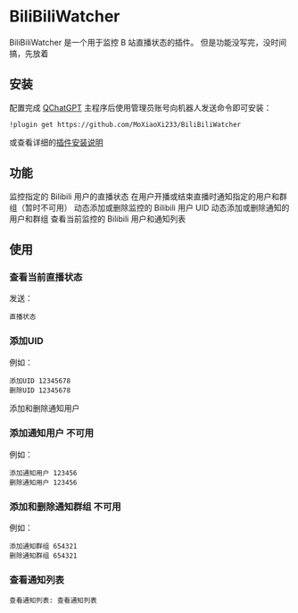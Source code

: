 # BiliBiliWatcher

BiliBiliWatcher 是一个用于监控 B 站直播状态的插件。
但是功能没写完，没时间搞，先放着

## 安装

配置完成 [QChatGPT](https://github.com/RockChinQ/QChatGPT) 主程序后使用管理员账号向机器人发送命令即可安装：

```
!plugin get https://github.com/MoXiaoXi233/BiliBiliWatcher
```
或查看详细的[插件安装说明](https://github.com/RockChinQ/QChatGPT/wiki/5-%E6%8F%92%E4%BB%B6%E4%BD%BF%E7%94%A8)

## 功能
监控指定的 Bilibili 用户的直播状态
在用户开播或结束直播时通知指定的用户和群组（暂时不可用）
动态添加或删除监控的 Bilibili 用户 UID
动态添加或删除通知的用户和群组
查看当前监控的 Bilibili 用户和通知列表

## 使用
### 查看当前直播状态
发送：
```
直播状态
```
### 添加UID <UID>
例如：
```
添加UID 12345678
删除UID 12345678
```
添加和删除通知用户
### 添加通知用户 不可用
例如：
```
添加通知用户 123456
删除通知用户 123456
```
### 添加和删除通知群组 不可用
例如：
```
添加通知群组 654321
删除通知群组 654321
```
### 查看通知列表
```
查看通知列表: 查看通知列表
```
